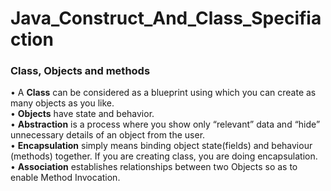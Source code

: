 # Java_Construct_And_Class_Specifiaction
### Class, Objects and methods
• A <b>Class</b> can be considered as a blueprint using which you can create as many objects as you like.<br>
• <b>Objects</b> have state and behavior.<br>
• <b>Abstraction</b> is a process where you show only “relevant” data and “hide” unnecessary details of an object from the user.<br>
• <b>Encapsulation</b> simply means binding object state(fields) and behaviour (methods) together. If you are creating class, you are doing encapsulation.<br>
• <b>Association</b> establishes relationships between two Objects so as to enable Method Invocation.<br>

